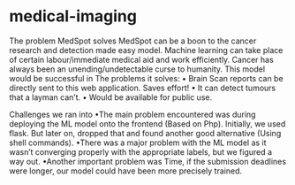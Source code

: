 # medical-imaging

The problem MedSpot solves
MedSpot can be a boon to the cancer research and detection made easy model. Machine learning can take place of certain labour/immediate medical aid and work efficiently. Cancer has always been an unending/undetectable curse to humanity. This model would be successful in
The problems it solves:
• Brain Scan reports can be directly sent to this web application. Saves effort!
• It can detect tumours that a layman can’t.
• Would be available for public use.

Challenges we ran into
•The main problem encountered was during deploying the ML model onto the frontend (Based on Php). Initially, we used flask. But later on, dropped that and found another good alternative (Using shell commands).
•There was a major problem with the ML model as it wasn’t converging properly with the appropriate labels, but we figured a way out.
•Another important problem was Time, if the submission deadlines were longer, our model could have been more precisely trained.

